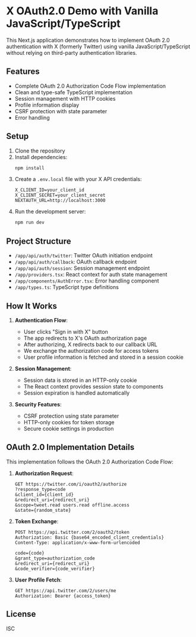 # X OAuth2.0 Demo with Vanilla JavaScript/TypeScript

This Next.js application demonstrates how to implement OAuth 2.0 authentication with X (formerly Twitter) using vanilla JavaScript/TypeScript without relying on third-party authentication libraries.

## Features

- Complete OAuth 2.0 Authorization Code Flow implementation
- Clean and type-safe TypeScript implementation
- Session management with HTTP cookies
- Profile information display
- CSRF protection with state parameter
- Error handling

## Setup

1. Clone the repository
2. Install dependencies:
   ```bash
   npm install
   ```
3. Create a `.env.local` file with your X API credentials:
   ```
   X_CLIENT_ID=your_client_id
   X_CLIENT_SECRET=your_client_secret
   NEXTAUTH_URL=http://localhost:3000
   ```
4. Run the development server:
   ```bash
   npm run dev
   ```

## Project Structure

- `/app/api/auth/twitter`: Twitter OAuth initiation endpoint
- `/app/api/auth/callback`: OAuth callback endpoint
- `/app/api/auth/session`: Session management endpoint
- `/app/providers.tsx`: React context for auth state management
- `/app/components/AuthError.tsx`: Error handling component
- `/app/types.ts`: TypeScript type definitions

## How It Works

1. **Authentication Flow**:
   - User clicks "Sign in with X" button
   - The app redirects to X's OAuth authorization page
   - After authorizing, X redirects back to our callback URL
   - We exchange the authorization code for access tokens
   - User profile information is fetched and stored in a session cookie

2. **Session Management**:
   - Session data is stored in an HTTP-only cookie
   - The React context provides session state to components
   - Session expiration is handled automatically

3. **Security Features**:
   - CSRF protection using state parameter
   - HTTP-only cookies for token storage
   - Secure cookie settings in production

## OAuth 2.0 Implementation Details

This implementation follows the OAuth 2.0 Authorization Code Flow:

1. **Authorization Request**:
   ```
   GET https://twitter.com/i/oauth2/authorize
   ?response_type=code
   &client_id={client_id}
   &redirect_uri={redirect_uri}
   &scope=tweet.read users.read offline.access
   &state={random_state}
   ```

2. **Token Exchange**:
   ```
   POST https://api.twitter.com/2/oauth2/token
   Authorization: Basic {base64_encoded_client_credentials}
   Content-Type: application/x-www-form-urlencoded
   
   code={code}
   &grant_type=authorization_code
   &redirect_uri={redirect_uri}
   &code_verifier={code_verifier}
   ```

3. **User Profile Fetch**:
   ```
   GET https://api.twitter.com/2/users/me
   Authorization: Bearer {access_token}
   ```

## License

ISC 